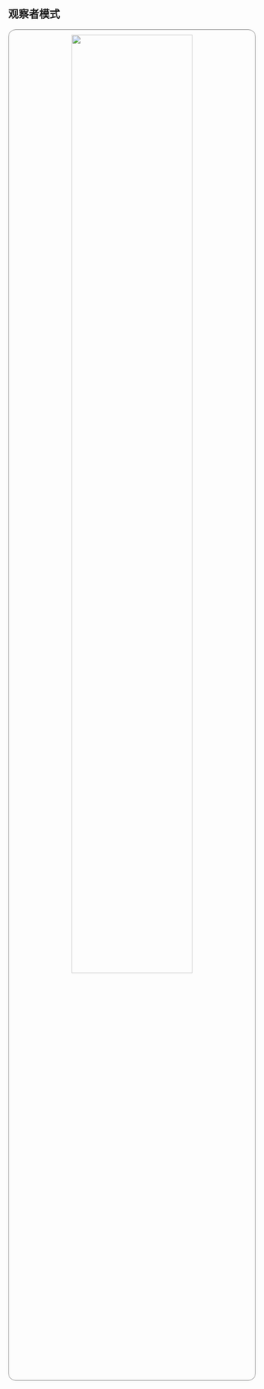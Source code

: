 ## 观察者模式

<div style="text-align:center;border:0.1px solid gray;border-radius:15px"><img style="width:70%;border-radius:15px;padding:10px" " src="https://files.catbox.moe/g9hdrs.png"> </div>